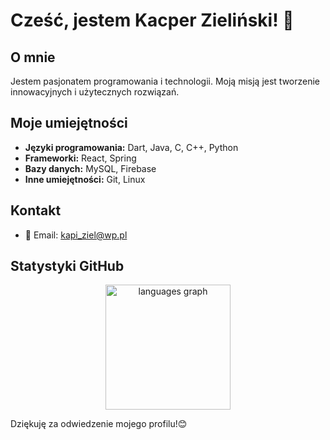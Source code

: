 # Cześć, jestem Kacper Zieliński! 👋

## O mnie

Jestem pasjonatem programowania i technologii. Moją misją jest tworzenie innowacyjnych i użytecznych rozwiązań.

## Moje umiejętności

- **Języki programowania:** Dart, Java, C, C++, Python
- **Frameworki:** React, Spring
- **Bazy danych:** MySQL, Firebase
- **Inne umiejętności:** Git, Linux

## Kontakt

- 📧 Email: [kapi_ziel@wp.pl](mailto:kapi_ziel@wp.pl)

## Statystyki GitHub

<div align="center">
  <img src="https://github-readme-stats.vercel.app/api/top-langs?username=KZielinskii&locale=en&hide_title=false&layout=compact&card_width=320&langs_count=10&theme=github_dark&hide_border=true&order=2" height="200" alt="languages graph"  />
</div>

Dziękuję za odwiedzenie mojego profilu!😊
